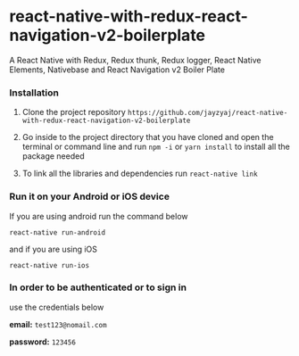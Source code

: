 # react-native-with-redux-react-navigation-v2-boilerplate
A React Native with Redux, Redux thunk, Redux logger, React Native Elements, Nativebase and React Navigation v2 Boiler Plate

### Installation

1. Clone the project repository `https://github.com/jayzyaj/react-native-with-redux-react-navigation-v2-boilerplate`

2. Go inside to the project directory that you have cloned and open the terminal or command line and run `npm -i` or `yarn install` to install all the package needed

3. To link all the libraries and dependencies run `react-native link`

### Run it on your Android or iOS device

If you are using android run the command below

```
react-native run-android
```

and if you are using iOS

```
react-native run-ios
```

### In order to be authenticated or to sign in

use the credentials below

**email:** `test123@nomail.com`

**password:** `123456`
